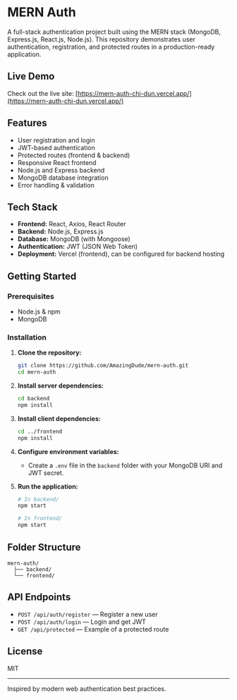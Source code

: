 # MERN Auth

A full-stack authentication project built using the MERN stack (MongoDB, Express.js, React.js, Node.js). This repository demonstrates user authentication, registration, and protected routes in a production-ready application.

## Live Demo

Check out the live site: [https://mern-auth-chi-dun.vercel.app/](https://mern-auth-chi-dun.vercel.app/)

## Features

- User registration and login
- JWT-based authentication
- Protected routes (frontend & backend)
- Responsive React frontend
- Node.js and Express backend
- MongoDB database integration
- Error handling & validation

## Tech Stack

- **Frontend:** React, Axios, React Router
- **Backend:** Node.js, Express.js
- **Database:** MongoDB (with Mongoose)
- **Authentication:** JWT (JSON Web Token)
- **Deployment:** Vercel (frontend), can be configured for backend hosting

## Getting Started

### Prerequisites

- Node.js & npm
- MongoDB
  
### Installation

1. **Clone the repository:**
   ```bash
   git clone https://github.com/AmazingDude/mern-auth.git
   cd mern-auth
   ```

2. **Install server dependencies:**
   ```bash
   cd backend
   npm install
   ```

3. **Install client dependencies:**
   ```bash
   cd ../frontend
   npm install
   ```

4. **Configure environment variables:**
   - Create a `.env` file in the `backend` folder with your MongoDB URI and JWT secret.

5. **Run the application:**
   ```bash
   # In backend/
   npm start

   # In frontend/
   npm start
   ```

## Folder Structure

```
mern-auth/
  ├── backend/
  └── frontend/
```

## API Endpoints

- `POST /api/auth/register` — Register a new user
- `POST /api/auth/login` — Login and get JWT
- `GET /api/protected` — Example of a protected route

## License

MIT

---

Inspired by modern web authentication best practices.
